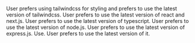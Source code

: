 User prefers using tailwindcss for styling and prefers to use the latest version of tailwindcss. User prefers to use the latest version of react and next.js. User prefers to use the latest version of typescript. User prefers to use the latest version of node.js. User prefers to use the latest version of express.js. Use. User prefers to use the latest version of it.